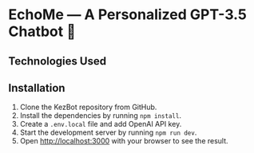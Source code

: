 # EchoMe — A Personalized GPT-3.5 Chatbot 🤖



## Technologies Used


## Installation

1. Clone the KezBot repository from GitHub.
2. Install the dependencies by running `npm install`.
3. Create a `.env.local` file and add OpenAI API key.
4. Start the development server by running `npm run dev`.
5. Open [http://localhost:3000](http://localhost:3000) with your browser to see the result.
